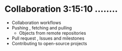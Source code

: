 # Collaboration    3:15:10 ........ 


- Collaboration workflows 
- Pushing , fetching and pulling  
    - Objects from remote repositories 
- Pull request , Issues and milestones 
- Contributing to open-source projects